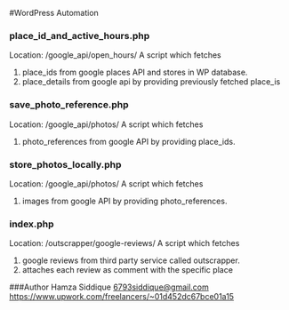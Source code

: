 #WordPress Automation

### place_id_and_active_hours.php 
Location: /google_api/open_hours/
A script which fetches 
 1) place_ids from google places API and stores in WP database.
 2) place_details from google api by providing previously fetched place_is


### save_photo_reference.php
Location: /google_api/photos/
A script which fetches
1) photo_references from google API by providing place_ids.

### store_photos_locally.php
Location: /google_api/photos/
A script which fetches
1) images from google API by providing photo_references.

### index.php
Location: /outscrapper/google-reviews/
A script which fetches
1) google reviews from third party service called outscrapper.
2) attaches each review as comment with the specific place

###Author
Hamza Siddique
6793siddique@gmail.com
https://www.upwork.com/freelancers/~01d452dc67bce01a15